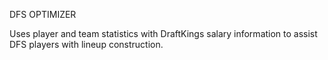 DFS OPTIMIZER

Uses player and team statistics with DraftKings salary information to assist DFS players with lineup construction.
